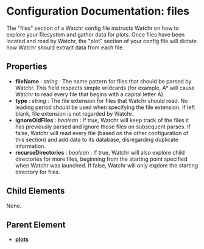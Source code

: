 # Configuration Documentation: files

The "files" section of a Watchr config file instructs Watchr on how to explore your filesystem and gather data for plots.  Once files have been located and read by Watchr, the "plot" section of your config file will dictate how Watchr should extract data from each file.

## Properties

* **fileName** : *string* : The name pattern for files that should be parsed by Watchr.  This field respects simple wildcards (for example, A* will cause Watchr to read every file that begins with a capital letter A).
* **type** : *string* : The file extension for files that Watchr should read.  No leading period should be used when specifying the file extension.  If left blank, file extension is not regarded by Watchr.
* **ignoreOldFiles** : *boolean* :  If true, Watchr will keep track of the files it has previously parsed and ignore those files on subsequent parses.  If false, Watchr will read every file (based on the other configuration of this section) and add data to its database, disregarding duplicate information.
* **recurseDirectories** : *boolean* : If true, Watchr will also explore child directories for more files, beginning from the starting point specified when Watchr was launched.  If false, Watchr will only explore the starting directory for files.

## Child Elements

None.

## Parent Element

- [**plots**](plots.html)